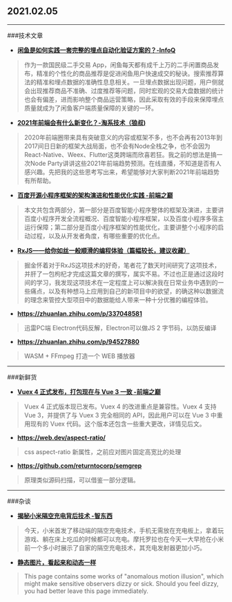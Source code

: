 ## 2021.02.05

---
###技术文章

+ **[闲鱼是如何实践一套完整的埋点自动化验证方案的？-InfoQ](https://www.infoq.cn/article/EmWjojhZubIvBDNQdrvx)**
>作为一款国民级二手交易 App，闲鱼每天都有成千上万的二手闲置商品发布，精准的个性化的商品推荐是促进闲鱼用户快速成交的秘诀。搜索推荐算法的精准和埋点数据的准确性息息相关。一旦埋点数据出现问题，用户侧就会出现推荐商品不准确、过度推荐等问题，同时宏观的交易大盘数据的统计也会有偏差，进而影响整个商品运营策略，因此采取有效的手段来保障埋点质量就成为了闲鱼客户端质量保障的关键的一环。

+ **[2021年前端会有什么新变化？-淘系技术（狼叔)](https://mp.weixin.qq.com/s/NfZfJHJQ8GRtxidweHt8oA)**
>2020年前端圈带来具有突破意义的内容或框架不多，也不会再有2013年到2017间日日新的框架大战局面，也不会有Node全栈之争，也不会因为React-Native、Weex、Flutter这类跨端而欣喜若狂。我之前的想法是搞一次Node Party讲讲这些2021年前端趋势预测。在线直播，不知道是否有人感兴趣。先把我的这些思考写出来，希望能够对大家判断2021年前端趋势有所帮助。

+ **[百度开源小程序框架的架构演进和性能优化实践 -前端之巅](https://mp.weixin.qq.com/s/17fXKtV8LDnCtxkkOv5MTw)**
>本文共包含两部分，第一部分是百度智能小程序整体的框架及演进，主要讲百度小程序开发全流程概况、百度智能小程序框架，以及百度小程序多宿主运行保障；第二部分是百度小程序框架的性能优化，主要讲整个小程序的启动过程，以及从开发者角度，有哪些重要的优化点。

+ **[RxJS——给你如丝一般顺滑的编程体验（篇幅较长，建议收藏）](https://juejin.cn/post/6910943445569765384)**
>掘金怀着对于RxJS这项技术的好奇，笔者花了数天时间研究了这项技术，并肝了一包枸杞才完成这篇文章的撰写，属实不易。不过也正是通过这段时间的学习，我发现这项技术在一定程度上可以解决我在日常业务中遇到的一些痛点，以及有种想马上应用到自己的新项目中的欲望，的确这种以数据流的理念来管控大型项目中的数据能给人带来一种十分优雅的编程体验。


+ **https://zhuanlan.zhihu.com/p/337048581**
>迅雷PC端 Electron代码反解，Electron可以做JS 2 字节码，以防反编译
+ **https://zhuanlan.zhihu.com/p/94527880**
>WASM + FFmpeg 打造一个 WEB 播放器

---
###新鲜货

+ **[Vuex 4 正式发布，打包现在与 Vue 3 一致 -前端之巅](https://mp.weixin.qq.com/s/EvFhNURYiiuW9H3fPvCTYg)**
>Vuex 4 正式版本现已发布。Vuex 4 的改进重点是兼容性。Vuex 4 支持 Vue 3，并提供了与 Vuex 3 完全相同的 API，因此用户可以在 Vue 3 中重用现有的 Vuex 代码。这个版本还包含一些重大更改，详情见后文。

+ **https://web.dev/aspect-ratio/**
>css aspect-ratio 新属性，之前应对图片固定高宽比的处理

+ **https://github.com/returntocorp/semgrep**
>原理类似源码扫描，可以借鉴一部分逻辑。

---
###杂谈

+ **[揭秘小米隔空充电背后技术 -智东西](https://zhidx.com/p/255150.html)**
>今天，小米首发了移动端的隔空充电技术，手机无需放在充电板上，拿着玩游戏、躺在床上吃瓜的时候都可以充电。摩托罗拉也在今天一大早抢在小米前一个多小时展示了自家的隔空充电技术，其充电发射器更加小巧。

+ **[静态图片，看起来和动态一样](http://www.ritsumei.ac.jp/~akitaoka/index-e.html)**
>This page contains some works of "anomalous motion illusion", which might make sensitive observers dizzy or sick. Should you feel dizzy, you had better leave this page immediately.